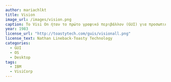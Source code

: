 ```yaml
---
author: mariachlkt
title: Vision
image_url: /images/vision.png
caption: Το Visi On ήταν το πρώτο γραφικό περιβάλλον (GUI) για προσωπικούς υπολογιστές συμβατούς με IBM, που εκτελούσαν MS-DOS.Αποτέλεσε ένα ιδιαίτερα προηγμένο λογισμικό στην εποχή του, καθώς διέθεται χρήσιμα και σημαντικά χαρακτηριστικά και λειτουργίες,όπως γραφική επικάλυψη παραθύρου, προσαρμοσμένο σύστημα αρχειοθέτησης, φορητή εικονική μηχανή, ενσωματωμένη σουίτα (Visi On Calc-Visi On Graph-Visi On Word) και υποστήριξη σε εφαρμογές τρίτων.
year: 1983
license_url: "http://toastytech.com/guis/visionall.png"
license_text: Nathan Lineback-Toasty Technology
categories:
  - GUI
  - OS
  - Desktop
tags:
  - ΙΒΜ
  - VisiCorp
---
```

